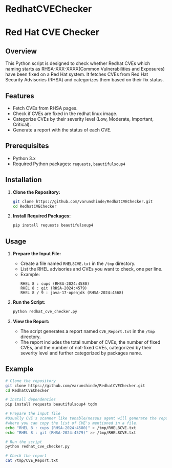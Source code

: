 # RedhatCVEChecker

# Red Hat CVE Checker

## Overview

This Python script is designed to check whether Redhat CVEs which naming starts as RHSA-XXX-XXXX(Common Vulnerabilities and Exposures) have been fixed on a Red Hat system. It fetches CVEs from Red Hat Security Advisories (RHSA) and categorizes them based on their fix status.

## Features

- Fetch CVEs from RHSA pages.
- Check if CVEs are fixed in the redhat linux image.
- Categorize CVEs by their severity level (Low, Moderate, Important, Critical).
- Generate a report with the status of each CVE.

## Prerequisites

- Python 3.x
- Required Python packages: `requests`, `beautifulsoup4`

## Installation

1. **Clone the Repository:**
    ```bash
    git clone https://github.com/varunshinde/RedhatCVEChecker.git
    cd RedhatCVEChecker
    ```

2. **Install Required Packages:**
    ```bash
    pip install requests beautifulsoup4
    ```

## Usage

1. **Prepare the Input File:**
    - Create a file named `RHEL8CVE.txt` in the `/tmp` directory.
    - List the RHEL advisories and CVEs you want to check, one per line.
    - Example:
        ```
        RHEL 8 : cups (RHSA-2024:4580)
        RHEL 8 : git (RHSA-2024:4579)
        RHEL 8 / 9 : java-17-openjdk (RHSA-2024:4568)
        ```

2. **Run the Script:**
    ```bash
    python redhat_cve_checker.py
    ```

3. **View the Report:**
    - The script generates a report named `CVE_Report.txt` in the `/tmp` directory.
    - The report includes the total number of CVEs, the number of fixed CVEs, and the number of not-fixed CVEs, categorized by their severity level and further categorized by packages name.

## Example

```bash
# Clone the repository
git clone https://github.com/varunshinde/RedhatCVEChecker.git
cd RedhatCVEChecker

# Install dependencies
pip install requests beautifulsoup4 tqdm

# Prepare the input file
#Usually CVE's scanner like tenable/nessus agent will generate the report from 
#where you can copy the list of CVE's mentioned in a file.
echo "RHEL 8 : cups (RHSA-2024:4580)" > /tmp/RHEL8CVE.txt
echo "RHEL 8 : git (RHSA-2024:4579)" >> /tmp/RHEL8CVE.txt

# Run the script
python redhat_cve_checker.py

# Check the report
cat /tmp/CVE_Report.txt

